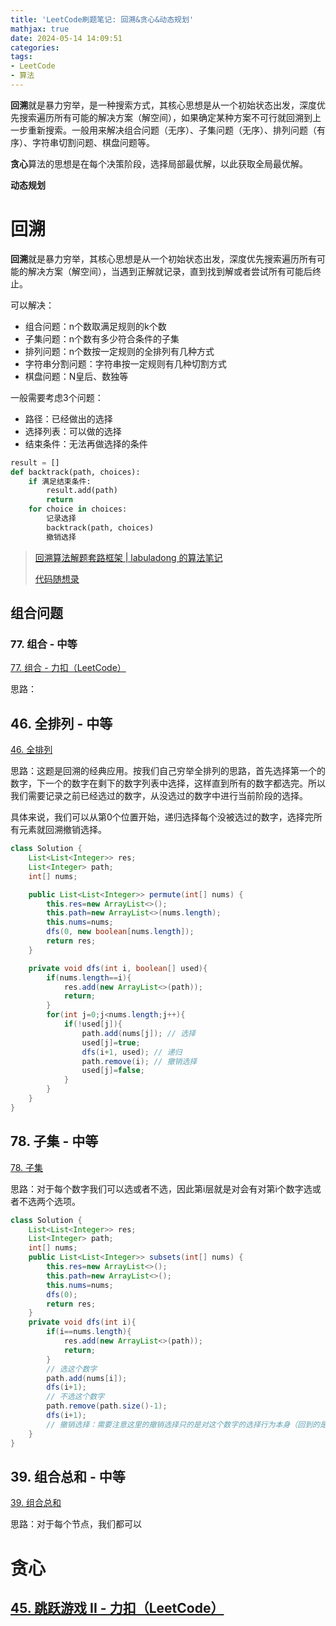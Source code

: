 ```yaml
---
title: 'LeetCode刷题笔记: 回溯&贪心&动态规划'
mathjax: true
date: 2024-05-14 14:09:51
categories:
tags:
- LeetCode
- 算法
---
```

**回溯**就是暴力穷举，是一种搜索方式，其核心思想是从一个初始状态出发，深度优先搜索遍历所有可能的解决方案（解空间），如果确定某种方案不可行就回溯到上一步重新搜索。一般用来解决组合问题（无序）、子集问题（无序）、排列问题（有序）、字符串切割问题、棋盘问题等。

**贪心**算法的思想是在每个决策阶段，选择局部最优解，以此获取全局最优解。

**动态规划**

<!-- more -->

# 回溯

**回溯**就是暴力穷举，其核心思想是从一个初始状态出发，深度优先搜索遍历所有可能的解决方案（解空间），当遇到正解就记录，直到找到解或者尝试所有可能后终止。

可以解决：

- 组合问题：n个数取满足规则的k个数
- 子集问题：n个数有多少符合条件的子集
- 排列问题：n个数按一定规则的全排列有几种方式
- 字符串分割问题：字符串按一定规则有几种切割方式
- 棋盘问题：N皇后、数独等

一般需要考虑3个问题：

- 路径：已经做出的选择
- 选择列表：可以做的选择
- 结束条件：无法再做选择的条件

```python
result = []
def backtrack(path, choices):
    if 满足结束条件:
        result.add(path)
        return
    for choice in choices:
        记录选择
        backtrack(path, choices)
        撤销选择
```

> [回溯算法解题套路框架 | labuladong 的算法笔记](https://labuladong.online/algo/essential-technique/backtrack-framework/)
>
> [代码随想录](https://programmercarl.com/%E5%9B%9E%E6%BA%AF%E7%AE%97%E6%B3%95%E7%90%86%E8%AE%BA%E5%9F%BA%E7%A1%80.html)

## 组合问题

### 77. 组合 - 中等

[77. 组合 - 力扣（LeetCode）](https://leetcode.cn/problems/combinations/)

思路：

## 46. 全排列 - 中等

[46. 全排列](https://leetcode.cn/problems/permutations/?envType=study-plan-v2&envId=top-100-liked)

思路：这题是回溯的经典应用。按我们自己穷举全排列的思路，首先选择第一个的数字，下一个的数字在剩下的数字列表中选择，这样直到所有的数字都选完。所以我们需要记录之前已经选过的数字，从没选过的数字中进行当前阶段的选择。

具体来说，我们可以从第0个位置开始，递归选择每个没被选过的数字，选择完所有元素就回溯撤销选择。

```java
class Solution {
    List<List<Integer>> res;
    List<Integer> path;
    int[] nums;

    public List<List<Integer>> permute(int[] nums) {
        this.res=new ArrayList<>();
        this.path=new ArrayList<>(nums.length);
        this.nums=nums;
        dfs(0, new boolean[nums.length]);
        return res;
    }

    private void dfs(int i, boolean[] used){
        if(nums.length==i){
            res.add(new ArrayList<>(path));
            return;
        }
        for(int j=0;j<nums.length;j++){
            if(!used[j]){
                path.add(nums[j]); // 选择
                used[j]=true;
                dfs(i+1, used); // 递归
                path.remove(i); // 撤销选择
                used[j]=false;
            }
        }
    }
}
```

## 78. 子集 - 中等

[78. 子集](https://leetcode.cn/problems/subsets/description/?envType=study-plan-v2&envId=top-100-liked)

思路：对于每个数字我们可以选或者不选，因此第i层就是对会有对第i个数字选或者不选两个选项。

```java
class Solution {
    List<List<Integer>> res;
    List<Integer> path;
    int[] nums;
    public List<List<Integer>> subsets(int[] nums) {
        this.res=new ArrayList<>();
        this.path=new ArrayList<>();
        this.nums=nums;
        dfs(0);
        return res;
    }
    private void dfs(int i){
        if(i==nums.length){
            res.add(new ArrayList<>(path));
            return;
        }
        // 选这个数字
        path.add(nums[i]);
        dfs(i+1);
		// 不选这个数字
        path.remove(path.size()-1); 
        dfs(i+1);
        // 撤销选择：需要注意这里的撤销选择只的是对这个数字的选择行为本身（回到的是选择上一个数字的状态），而不是选这个数字
    }
}
```

## 39. 组合总和 - 中等

[39. 组合总和](https://leetcode.cn/problems/combination-sum/?envType=study-plan-v2&envId=top-100-liked)

思路：对于每个节点，我们都可以

# 贪心

## [45. 跳跃游戏 II - 力扣（LeetCode）](https://leetcode.cn/problems/jump-game-ii/description/?envType=study-plan-v2&envId=top-interview-150)


